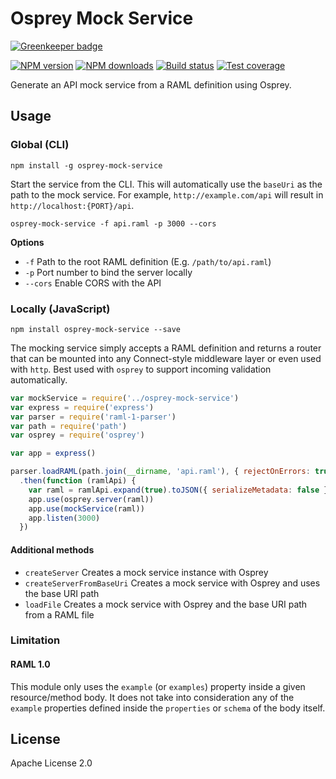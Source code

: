 # Osprey Mock Service

[![Greenkeeper badge](https://badges.greenkeeper.io/mulesoft-labs/osprey-mock-service.svg)](https://greenkeeper.io/)

[![NPM version][npm-image]][npm-url]
[![NPM downloads][downloads-image]][downloads-url]
[![Build status][travis-image]][travis-url]
[![Test coverage][coveralls-image]][coveralls-url]

Generate an API mock service from a RAML definition using Osprey.

## Usage

### Global (CLI)

```
npm install -g osprey-mock-service
```

Start the service from the CLI. This will automatically use the `baseUri` as the path to the mock service. For example, `http://example.com/api` will result in `http://localhost:{PORT}/api`.

```
osprey-mock-service -f api.raml -p 3000 --cors
```

**Options**

* `-f` Path to the root RAML definition (E.g. `/path/to/api.raml`)
* `-p` Port number to bind the server locally
* `--cors` Enable CORS with the API

### Locally (JavaScript)

```
npm install osprey-mock-service --save
```

The mocking service simply accepts a RAML definition and returns a router that can be mounted into any Connect-style middleware layer or even used with `http`. Best used with `osprey` to support incoming validation automatically.

```js
var mockService = require('../osprey-mock-service')
var express = require('express')
var parser = require('raml-1-parser')
var path = require('path')
var osprey = require('osprey')

var app = express()

parser.loadRAML(path.join(__dirname, 'api.raml'), { rejectOnErrors: true })
  .then(function (ramlApi) {
    var raml = ramlApi.expand(true).toJSON({ serializeMetadata: false })
    app.use(osprey.server(raml))
    app.use(mockService(raml))
    app.listen(3000)
  })

```

#### Additional methods

* `createServer` Creates a mock service instance with Osprey
* `createServerFromBaseUri` Creates a mock service with Osprey and uses the base URI path
* `loadFile` Creates a mock service with Osprey and the base URI path from a RAML file

### Limitation

#### RAML 1.0
This module only uses the `example` (or `examples`) property inside a given resource/method body. It does not take into consideration any of the `example` properties defined inside the `properties` or `schema` of the body itself.

## License

Apache License 2.0

[npm-image]: https://img.shields.io/npm/v/osprey-mock-service.svg?style=flat
[npm-url]: https://npmjs.org/package/osprey-mock-service
[downloads-image]: https://img.shields.io/npm/dm/osprey-mock-service.svg?style=flat
[downloads-url]: https://npmjs.org/package/osprey-mock-service
[travis-image]: https://img.shields.io/travis/mulesoft-labs/osprey-mock-service.svg?style=flat
[travis-url]: https://travis-ci.org/mulesoft-labs/osprey-mock-service
[coveralls-image]: https://img.shields.io/coveralls/mulesoft-labs/osprey-mock-service.svg?style=flat
[coveralls-url]: https://coveralls.io/r/mulesoft-labs/osprey-mock-service?branch=master
